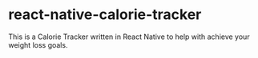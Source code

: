 # react-native-calorie-tracker
This is a Calorie Tracker written in React Native to help with achieve your weight loss goals.
